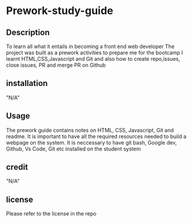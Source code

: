 # Prework-study-guide
## Description
To learn all what it entails in becoming a front end web developer
The project was built as a prework activities to prepare me for the bootcamp
I learnt HTML,CSS,Javascript and Git and also how to create repo,issues, close issues, PR and merge PR on Github
## installation
"N/A"
## Usage
The prework guide contains notes on HTML, CSS, Javascript, Git and readme. It is important to have all the required resources needed to build a webpage on the system. It is neccessary to have git bash, Google dev, Github, Vs Code, Git etc installed on the student system
## credit
"N/A"
## license
Please refer to the license in the repo